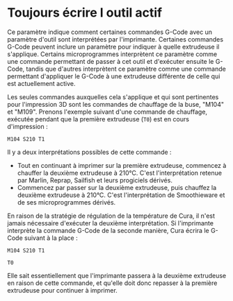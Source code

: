 Toujours écrire l outil actif
====
Ce paramètre indique comment certaines commandes G-Code avec un paramètre d'outil sont interprétées par l'imprimante. Certaines commandes G-Code peuvent inclure un paramètre pour indiquer à quelle extrudeuse il s'applique. Certains microprogrammes interprètent ce paramètre comme une commande permettant de passer à cet outil et d'exécuter ensuite le G-Code, tandis que d'autres interprètent ce paramètre comme une commande permettant d'appliquer le G-Code à une extrudeuse différente de celle qui est actuellement active.

Les seules commandes auxquelles cela s'applique et qui sont pertinentes pour l'impression 3D sont les commandes de chauffage de la buse, "M104" et "M109". Prenons l'exemple suivant d'une commande de chauffage, exécutée pendant que la première extrudeuse (`T0`) est en cours d'impression :

`M104 S210 T1`

Il y a deux interprétations possibles de cette commande :
* Tout en continuant à imprimer sur la première extrudeuse, commencez à chauffer la deuxième extrudeuse à 210°C. C'est l'interprétation retenue par Marlin, Reprap, Sailfish et leurs progiciels dérivés.
* Commencez par passer sur la deuxième extrudeuse, puis chauffez la deuxième extrudeuse à 210°C. C'est l'interprétation de Smoothieware et de ses microprogrammes dérivés.

En raison de la stratégie de régulation de la température de Cura, il n'est jamais nécessaire d'exécuter la deuxième interprétation. Si l'imprimante interprète la commande G-Code de la seconde manière, Cura écrira le G-Code suivant à la place :

`M104 S210 T1`

`T0`

Elle sait essentiellement que l'imprimante passera à la deuxième extrudeuse en raison de cette commande, et qu'elle doit donc repasser à la première extrudeuse pour continuer à imprimer.
